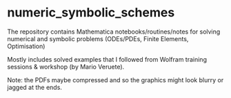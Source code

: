 # numeric_symbolic_schemes

The repository contains Mathematica notebooks/routines/notes for solving numerical and symbolic problems (ODEs/PDEs, Finite Elements, Optimisation)

Mostly includes solved examples that I followed from Wolfram training sessions & workshop (by Mario Veruete).

Note: the PDFs maybe compressed and so the graphics might look blurry or jagged at the ends.
